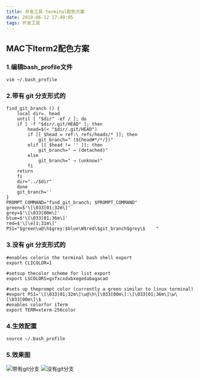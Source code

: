 ```yaml
---
title: 开发工具-terminal配色方案
date: 2018-06-12 17:49:05
tags: 开发工具
---
```

## MAC下Iterm2配色方案
### 1.编辑bash_profile文件
`vim ~/.bash_profile`
### 2.带有 git 分支形式的
```
find_git_branch () {
    local dir=. head
    until [ "$dir" -ef / ]; do
    if [ -f "$dir/.git/HEAD" ]; then
        head=$(< "$dir/.git/HEAD")
        if [[ $head = ref:\ refs/heads/* ]]; then
            git_branch=" (${head#*/*/})"
        elif [[ $head != '' ]]; then
            git_branch=" → (detached)"
        else
            git_branch=" → (unknow)"
        fi
    return
    fi
    dir="../$dir"
    done
    git_branch=''
}
PROMPT_COMMAND="find_git_branch; $PROMPT_COMMAND"
green=$'\[\033[01;32m\]'
grey=$'\[\033[00m\]'
blue=$'\[\033[01;36m\]'
red=$'\[\e[1;31m\]'
PS1="$green\u@\h$grey:$blue\W$red\$git_branch$grey\$    "
```
### 3.没有 git 分支形式的

```
#enables colorin the terminal bash shell export
export CLICOLOR=1

#setsup thecolor scheme for list export
export LSCOLORS=gxfxcxdxbxegedabagacad

#sets up theprompt color (currently a green similar to linux terminal)
#export PS1='\[\033[01;32m\]\u@\h\[\033[00m\]:\[\033[01;36m\]\w\[\033[00m\]\$    '
#enables colorfor iTerm
export TERM=xterm-256color
```
### 4.生效配置
`source ~/.bash_profile`
### 5.效果图
![带有git分支](/images/20180612-1.jpg)
![没有git分支](/images/20180612-2.jpg)